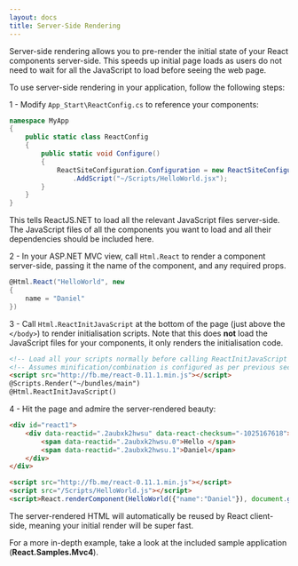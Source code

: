 ```yaml
---
layout: docs
title: Server-Side Rendering
---
```


Server-side rendering allows you to pre-render the initial state of your React
components server-side. This speeds up initial page loads as users do not need
to wait for all the JavaScript to load before seeing the web page.

To use server-side rendering in your application, follow the following steps:

1 - Modify `App_Start\ReactConfig.cs` to reference your components:

```csharp
namespace MyApp
{
	public static class ReactConfig
	{
		public static void Configure()
		{
			ReactSiteConfiguration.Configuration = new ReactSiteConfiguration()
				.AddScript("~/Scripts/HelloWorld.jsx");
		}
	}
}
```

This tells ReactJS.NET to load all the relevant JavaScript files server-side.
The JavaScript files of all the components you want to load and all their
dependencies should be included here.

2 - In your ASP.NET MVC view, call `Html.React` to render a component server-side,
passing it the name of the component, and any required props.

```csharp
@Html.React("HelloWorld", new
{
	name = "Daniel"
})
```

3 - Call `Html.ReactInitJavaScript` at the bottom of the page (just above the
`</body>`) to render initialisation scripts. Note that this does **not** load
the JavaScript files for your components, it only renders the initialisation
code.

```html
<!-- Load all your scripts normally before calling ReactInitJavaScript -->
<!-- Assumes minification/combination is configured as per previous section -->
<script src="http://fb.me/react-0.11.1.min.js"></script>
@Scripts.Render("~/bundles/main")
@Html.ReactInitJavaScript()
```

4 - Hit the page and admire the server-rendered beauty:

```html
<div id="react1">
	<div data-reactid=".2aubxk2hwsu" data-react-checksum="-1025167618">
		<span data-reactid=".2aubxk2hwsu.0">Hello </span>
		<span data-reactid=".2aubxk2hwsu.1">Daniel</span>
	</div>
</div>

<script src="http://fb.me/react-0.11.1.min.js"></script>
<script src="/Scripts/HelloWorld.js"></script>
<script>React.renderComponent(HelloWorld({"name":"Daniel"}), document.getElementById("react1"));</script>
```

The server-rendered HTML will automatically be reused by React client-side,
meaning your initial render will be super fast.

For a more in-depth example, take a look at the included sample application
(**React.Samples.Mvc4**).
